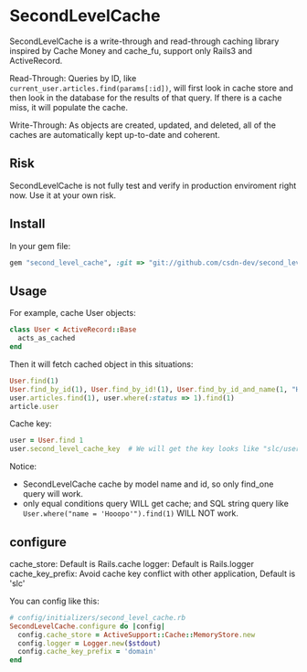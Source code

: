 # SecondLevelCache

SecondLevelCache is a write-through and read-through caching library inspired by Cache Money and cache_fu, support only Rails3 and ActiveRecord.

Read-Through: Queries by ID, like `current_user.articles.find(params[:id])`, will first look in cache store and then look in the database for the results of that query. If there is a cache miss, it will populate the cache.

Write-Through: As objects are created, updated, and deleted, all of the caches are automatically kept up-to-date and coherent.

## Risk

SecondLevelCache is not fully test and verify in production enviroment right now. Use it at your own risk.

## Install

In your gem file:

```ruby
gem "second_level_cache", :git => "git://github.com/csdn-dev/second_level_cache.git"

```

## Usage

For example, cache User objects:

```ruby
class User < ActiveRecord::Base
  acts_as_cached
end
```

Then it will fetch cached object in this situations:

```ruby
User.find(1)
User.find_by_id(1), User.find_by_id!(1), User.find_by_id_and_name(1, "Hooopo"), User.where(:status => 1).find_by_id(1), user.articles.find_by_id(1)
user.articles.find(1), user.where(:status => 1).find(1)
article.user
```

Cache key:

```ruby
user = User.find 1
user.second_level_cache_key  # We will get the key looks like "slc/user/1"
```

Notice:

* SecondLevelCache cache by model name and id, so only find_one query will work.
* only equal conditions query WILL get cache; and SQL string query like `User.where("name = 'Hooopo'").find(1)` WILL NOT work.

## configure

cache_store: Default is Rails.cache
logger: Default is Rails.logger
cache_key_prefix: Avoid cache key conflict with other application, Default is 'slc'

You can config like this:

```ruby
# config/initializers/second_level_cache.rb
SecondLevelCache.configure do |config|
  config.cache_store = ActiveSupport::Cache::MemoryStore.new
  config.logger = Logger.new($stdout)
  config.cache_key_prefix = 'domain'
end
```
